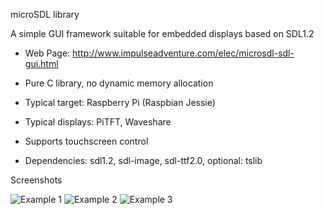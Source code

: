 microSDL library

A simple GUI framework suitable for embedded displays based on SDL1.2
- Web Page: http://www.impulseadventure.com/elec/microsdl-sdl-gui.html

- Pure C library, no dynamic memory allocation
- Typical target: Raspberry Pi (Raspbian Jessie)
- Typical displays: PiTFT, Waveshare
- Supports touchscreen control
- Dependencies: sdl1.2, sdl-image, sdl-ttf2.0, optional: tslib

Screenshots

![Example 1](http://www.impulseadventure.com/elec/images/sdl_menu1.png)
![Example 2](http://www.impulseadventure.com/elec/images/microsdl-ex07.png)
![Example 3](http://www.impulseadventure.com/elec/images/microsdl-ex06.png)
